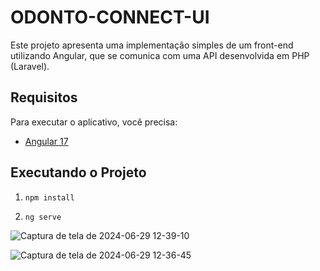 # ODONTO-CONNECT-UI

Este projeto apresenta uma implementação simples de um front-end utilizando Angular, que se comunica com uma API desenvolvida em PHP (Laravel).

## Requisitos

Para executar o aplicativo, você precisa:

- [Angular 17](https://v17.angular.io/docs)

## Executando o Projeto

1. `npm install`
   
2. `ng serve`

![Captura de tela de 2024-06-29 12-39-10](https://github.com/c-henrique-dev/vendas-ui/assets/70810148/444b5b47-0c94-4c46-93af-94b51ea43b00)

![Captura de tela de 2024-06-29 12-36-45](https://github.com/c-henrique-dev/vendas-ui/assets/70810148/8ac6df6a-74b1-4c79-97e5-28acd8a7a665)
